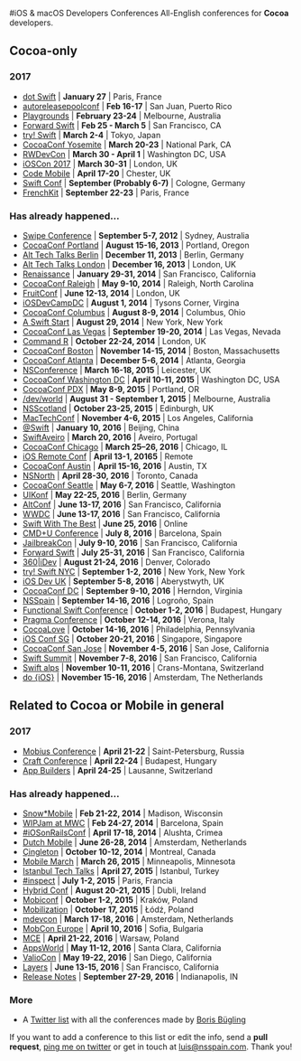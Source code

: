 #iOS & macOS Developers Conferences
All-English conferences for **Cocoa** developers.

## Cocoa-only

### 2017
* [dot Swift](http://www.dotswift.io) | **January 27** | Paris, France
* [autoreleasepoolconf](http://www.autoreleasepoolconf.com) | **Feb 16-17** | San Juan, Puerto Rico
* [Playgrounds](http://www.playgroundscon.com) | **February 23-24** | Melbourne, Australia
* [Forward Swift](http://forwardswift.com) | **Feb 25 - March 5** | San Francisco, CA
* [try! Swift](https://www.tryswift.co/tokyo/en) | **March 2-4** | Tokyo, Japan
* [CocoaConf Yosemite](http://cocoaconf.com/yosemite) | **March 20-23** | National Park, CA
* [RWDevCon](http://www.rwdevcon.com/) | **March 30 - April 1** | Washington DC, USA
* [iOSCon 2017](https://skillsmatter.com/conferences/8180-ioscon-2017-the-conference-for-ios-and-swift-developers) | **March 30-31** | London, UK
* [Code Mobile](http://www.codemobile.co.uk) | **April 17-20** | Chester, UK
* [Swift Conf](http://www.swiftconf.com/) | **September (Probably 6-7)** | Cologne, Germany
* [FrenchKit](http://frenchkit.fr/) | **September 22-23** | Paris, France

### Has already happened...
* [Swipe Conference](http://swipeconference.com.au/) | **September 5-7, 2012** | Sydney, Australia
* [CocoaConf Portland](http://cocoaconf.com/portland-2013/home) | **August 15-16, 2013** | Portland, Oregon
* [Alt Tech Talks Berlin](http://www.alt-tech-talks.com) | **December 11, 2013** | Berlin, Germany
* [Alt Tech Talks London](http://www.alttechtalks.com) | **December 16, 2013** | London, UK
* [Renaissance](http://renaissance.io/2014) | **January 29-31, 2014** | San Francisco, California
* [CocoaConf Raleigh](http://cocoaconf.com/raleigh-2014/home) | **May 9-10, 2014** | Raleigh, North Carolina
* [FruitConf](http://fruitconf.co/) | **June 12-13, 2014** | London, UK
* [iOSDevCampDC](http://iosdevcampdc.com/) | **August 1, 2014** | Tysons Corner, Virgina
* [CocoaConf Columbus](http://cocoaconf.com/columbus-2014/home) | **August 8-9, 2014** | Columbus, Ohio
* [A Swift Start](http://aswiftstart.com/) | **August 29, 2014** | New York, New York
* [CocoaConf Las Vegas](http://cocoaconf.com/lasvegas-2014/home) | **September 19-20, 2014** | Las Vegas, Nevada
* [Command R](http://cmdrconf.com) | **October 22-24, 2014** | London, UK
* [CocoaConf Boston](http://cocoaconf.com/boston-2014/home) | **November 14-15, 2014** | Boston, Massachusetts
* [CocoaConf Atlanta](http://cocoaconf.com/atlanta-2014/home) | **December 5-6, 2014** | Atlanta, Georgia
* [NSConference](http://nsconference.com/) | **March 16-18, 2015** | Leicester, UK
* [CocoaConf Washington DC](http://cocoaconf.com/dc-2015/home) | **April 10-11, 2015** | Washington DC, USA
* [CocoaConf PDX](http://cocoaconf.com/portland-2015/home) | **May 8-9, 2015** | Portland, OR
* [/dev/world](http://2015.devworld.com.au/) | **August 31 - September 1, 2015** | Melbourne, Australia
* [NSScotland](http://nsscotland.com/) | **October 23-25, 2015** | Edinburgh, UK
* [MacTechConf](http://mactech.com/conference) | **November 4-6, 2015** | Los Angeles, California
* [@Swift](http://atswift.io/index-en.html) | **January 10, 2016** | Beijing, China
* [SwiftAveiro](https://attending.io/events/swiftaveiro/) | **March 20, 2016** | Aveiro, Portugal
* [CocoaConf Chicago](http://cocoaconf.com/chicago-2016/home) | **March 25–26, 2016** | Chicago, IL
* [iOS Remote Conf](https://allremoteconfs.com/ios-2016) | **April 13-1, 20165** | Remote
* [CocoaConf Austin](http://cocoaconf.com/austin-2016/home) | **April 15-16, 2016** | Austin, TX
* [NSNorth](http://nsnorth.ca/) | **April 28-30, 2016** | Toronto, Canada
* [CocoaConf Seattle](http://cocoaconf.com/seattle-2016/home) | **May 6-7, 2016** | Seattle, Washington
* [UIKonf](http://www.uikonf.com) | **May 22-25, 2016** | Berlin, Germany
* [AltConf](http://altconf.com/) | **June 13-17, 2016** | San Francisco, California
* [WWDC](https://developer.apple.com/wwdc/) | **June 13-17, 2016** | San Francisco, California
* [Swift With The Best](http://swift.withthebest.com) | **June 25, 2016** | Online
* [CMD+U Conference](http://cmduconf.com) | **July 8, 2016** | Barcelona, Spain
* [JailbreakCon](http://www.jailbreakcon.com/) | **July 9-10, 2016** | San Francisco, California
* [Forward Swift](http://forwardswift.com) | **July 25-31, 2016** | San Francisco, California
* [360|iDev](http://360idev.com/) | **August 21-24, 2016** | Denver, Colorado
* [try! Swift NYC](http://www.tryswiftnyc.com) | **September 1-2, 2016** | New York, New York
* [iOS Dev UK](http://www.iosdevuk.com/) | **September 5-8, 2016** | Aberystwyth, UK
* [CocoaConf DC](http://cocoaconf.com/dc-2016/home) | **September 9-10, 2016** | Herndon, Virginia
* [NSSpain](http://nsspain.com/) | **September 14-16, 2016** | Logroño, Spain
* [Functional Swift Conference](http://2016.funswiftconf.com) | **October 1-2, 2016** | Budapest, Hungary
* [Pragma Conference](http://pragmaconference.com) | **October 12-14, 2016** | Verona, Italy
* [CocoaLove](http://cocoalove.org) | **October 14-16, 2016** | Philadelphia, Pennsylvania
* [iOS Conf SG](http://iosconf.sg) | **October 20-21, 2016** | Singapore, Singapore
* [CocoaConf San Jose](http://cocoaconf.com/sanjose-2016/home) | **November 4-5, 2016** | San Jose, California
* [Swift Summit](http://www.swiftsummit.com) | **November 7-8, 2016** | San Francisco, California
* [Swift alps](http://theswiftalps.com/) | **November 10-11, 2016** | Crans-Montana, Switzerland
* [do {iOS}](http://do-ios.com/) | **November 15-16, 2016** | Amsterdam, The Netherlands

## Related to Cocoa or Mobile in general

### 2017
* [Mobius Conference](http://mobiusconf.com/en/) | **April 21-22** | Saint-Petersburg, Russia
* [Craft Conference](http://craft-conf.com) | **April 22-24** | Budapest, Hungary
* [App Builders](http://www.appbuilders.ch) | **April 24-25** | Lausanne, Switzerland

### Has already happened...
* [Snow*Mobile](http://2014.snow-mobile.org/) | **Feb 21-22, 2014** | Madison, Wisconsin
* [WIPJam at MWC](http://wip.org/wip-event/wipjam-mwc14/) | **Feb 24-27, 2014** | Barcelona, Spain
* [#iOSonRailsConf](http://iosonrailsconf.eu/) | **April 17-18, 2014** | Alushta, Crimea
* [Dutch Mobile](http://www.mobileconference.nl) | **June 26-28, 2014** | Amsterdam, Netherlands
* [Çingleton](http://cingleton.com/) | **October 10-12, 2014** | Montreal, Canada
* [Mobile March](http://mobilemarchtc.com/) | **March 26, 2015** | Minneapolis, Minnesota
* [Istanbul Tech Talks](http://www.istanbultechtalks.com/) | **April 27, 2015** | Istanbul, Turkey
* [#inspect](http://conference.rubymotion.com/) | **July 1-2, 2015** | Paris, Francia
* [Hybrid Conf](http://hybridconf.net/) | **August 20-21, 2015** | Dubli, Ireland
* [Mobiconf](http://www.mobiconf.org/) | **October 1-2, 2015** | Kraków, Poland
* [Mobilization](http://mobilization.pl) | **October 17, 2015** | Łódź, Poland
* [mdevcon](http://mdevcon.com/) | **March 17-18, 2016** | Amsterdam, Netherlands
* [MobCon Europe](http://mobcon.com/mobcon-europe/) | **April 10, 2016** | Sofia, Bulgaria
* [MCE](http://mceconf.com) | **April 21-22, 2016** | Warsaw, Poland
* [AppsWorld](http://www.apps-world.net/northamerica/) | **May 11-12, 2016** | Santa Clara, California
* [ValioCon](http://valiocon.com/) | **May 19-22, 2016** | San Diego, California
* [Layers](http://www.bringyourlayers.com/) | **June 13-15, 2016** | San Francisco, California
* [Release Notes](http://releasenotes.tv/conference/) | **September 27-29, 2016** | Indianapolis, IN

### More
* A [Twitter list](https://twitter.com/NeoNacho/lists/cocoaconferences) with all the conferences made by [Boris Bügling](https://twitter.com/NeoNacho)

If you want to add a conference to this list or edit the info, send a **pull request**, [ping me on twitter](https://twitter.com/lascorbe) or get in touch at [luis@nsspain.com](mailto:luis@nsspain.com). Thank you!
